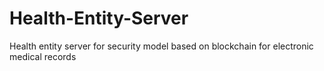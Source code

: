 # Health-Entity-Server
Health entity server for security model based on blockchain for electronic medical records
